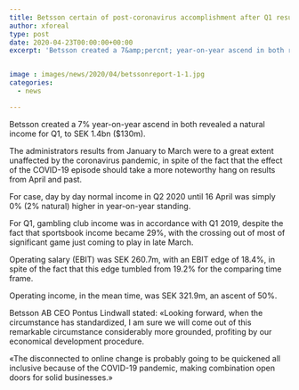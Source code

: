 ```yaml
---
title: Betsson certain of post-coronavirus accomplishment after Q1 results
author: xforeal 
type: post
date: 2020-04-23T00:00:00+00:00
excerpt: 'Betsson created a 7&amp;percnt; year-on-year ascend in both revealed a natural income for Q1, to SEK 1 '


image : images/news/2020/04/betssonreport-1-1.jpg
categories:
  - news

---
```

Betsson created a 7&percnt; year-on-year ascend in both revealed a natural income for Q1, to SEK 1.4bn ($130m). 

The administrators results from January to March were to a great extent unaffected by the coronavirus pandemic, in spite of the fact that the effect of the COVID-19 episode should take a more noteworthy hang on results from April and past. 

For case, day by day normal income in Q2 2020 until 16 April was simply 0&percnt; (2&percnt; natural) higher in year-on-year standing. 

For Q1, gambling club income was in accordance with Q1 2019, despite the fact that sportsbook income became 29&percnt;, with the crossing out of most of significant game just coming to play in late March. 

Operating salary (EBIT) was SEK 260.7m, with an EBIT edge of 18.4&percnt;, in spite of the fact that this edge tumbled from 19.2&percnt; for the comparing time frame. 

Operating income, in the mean time, was SEK 321.9m, an ascent of 50&percnt;. 

Betsson AB CEO Pontus Lindwall stated: &#171;Looking forward, when the circumstance has standardized, I am sure we will come out of this remarkable circumstance considerably more grounded, profiting by our economical development procedure. 

&#171;The disconnected to online change is probably going to be quickened all inclusive because of the COVID-19 pandemic, making combination open doors for solid businesses.&#187;